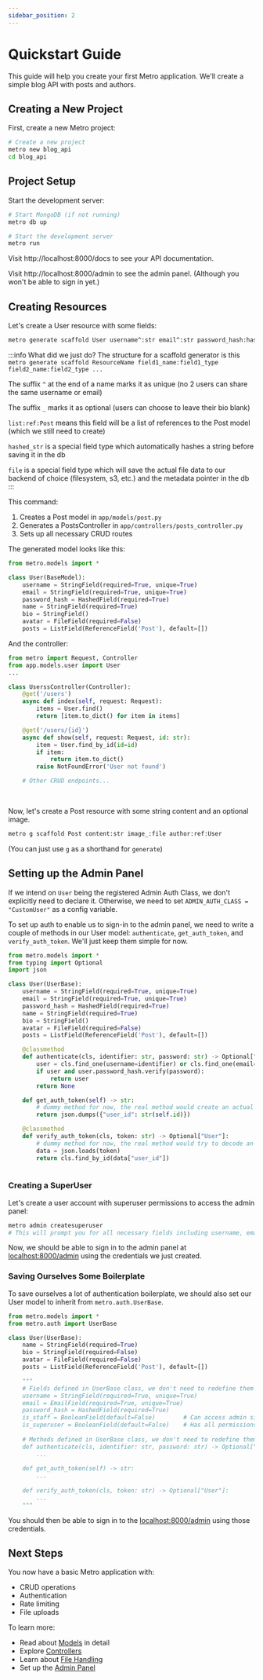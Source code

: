 ```yaml
---
sidebar_position: 2
---
```


# Quickstart Guide

This guide will help you create your first Metro application. We'll create a simple blog API with posts and authors.

## Creating a New Project

First, create a new Metro project:

```bash
# Create a new project
metro new blog_api
cd blog_api
```

## Project Setup

Start the development server:

```bash
# Start MongoDB (if not running)
metro db up

# Start the development server
metro run
```

Visit http://localhost:8000/docs to see your API documentation.

Visit http://localhost:8000/admin to see the admin panel. (Although you won't be able to sign in yet.)

## Creating Resources

Let's create a User resource with some fields:

```bash
metro generate scaffold User username^:str email^:str password_hash:hashed_str name:str bio_:str avatar_:file posts:list:ref:Post
```` 

:::info What did we just do?
The structure for a scaffold generator is this `metro generate scaffold ResourceName field1_name:field1_type field2_name:field2_type ...`

The suffix `^` at the end of a name marks it as unique (no 2 users can share the same username or email)

The suffix `_` marks it as optional (users can choose to leave their bio blank)

`list:ref:Post` means this field will be a list of references to the Post model (which we still need to create)

`hashed_str` is a special field type which automatically hashes a string before saving it in the db

`file` is a special field type which will save the actual file data to our backend of choice (filesystem, s3, etc.) and the metadata pointer in the db
:::

This command:
1. Creates a Post model in `app/models/post.py`
2. Generates a PostsController in `app/controllers/posts_controller.py`
3. Sets up all necessary CRUD routes

The generated model looks like this:

```python
from metro.models import *

class User(BaseModel):
    username = StringField(required=True, unique=True)
    email = StringField(required=True, unique=True)
    password_hash = HashedField(required=True)
    name = StringField(required=True)
    bio = StringField()
    avatar = FileField(required=False)
    posts = ListField(ReferenceField('Post'), default=[])
```

And the controller:

```python
from metro import Request, Controller
from app.models.user import User
...

class UserssController(Controller):
    @get('/users')
    async def index(self, request: Request):
        items = User.find()
        return [item.to_dict() for item in items]

    @get('/users/{id}')
    async def show(self, request: Request, id: str):
        item = User.find_by_id(id=id)
        if item:
            return item.to_dict()
        raise NotFoundError('User not found')

    # Other CRUD endpoints...
```

<br/>

Now, let's create a Post resource with some string content and an optional image. 

```bash
metro g scaffold Post content:str image_:file author:ref:User
```

(You can just use `g` as a shorthand for `generate`)


## Setting up the Admin Panel

If we intend on `User` being the registered Admin Auth Class, we don't explicitly need to declare it. Otherwise, we need to set `ADMIN_AUTH_CLASS = "CustomUser"` as a config variable.

To set up auth to enable us to sign-in to the admin panel, we need to write a couple of methods in our User model: `authenticate`, `get_auth_token`, and `verify_auth_token`. We'll just keep them simple for now.
```python
from metro.models import *
from typing import Optional
import json

class User(UserBase):
    username = StringField(required=True, unique=True)
    email = StringField(required=True, unique=True)
    password_hash = HashedField(required=True)
    name = StringField(required=True)
    bio = StringField()
    avatar = FileField(required=False)
    posts = ListField(ReferenceField('Post'), default=[])

    @classmethod
    def authenticate(cls, identifier: str, password: str) -> Optional["User"]:
        user = cls.find_one(username=identifier) or cls.find_one(email=identifier)
        if user and user.password_hash.verify(password):
            return user
        return None

    def get_auth_token(self) -> str:
        # dummy method for now, the real method would create an actual JWT token
        return json.dumps({"user_id": str(self.id)})

    @classmethod
    def verify_auth_token(cls, token: str) -> Optional["User"]:
        # dummy method for now, the real method would try to decode an actual JWT token
        data = json.loads(token)
        return cls.find_by_id(data["user_id"])
        
```

### Creating a SuperUser

Let's create a user account with superuser permissions to access the admin panel:
```bash
metro admin createsuperuser
# This will prompt you for all necessary fields including username, email, and password
```

Now, we should be able to sign in to the admin panel at [localhost:8000/admin](http://localhost:8000/admin) using the credentials we just created.


### Saving Ourselves Some Boilerplate

To save ourselves a lot of authentication boilerplate, we should also set our User model to inherit from `metro.auth.UserBase`.

```python
from metro.models import *
from metro.auth import UserBase

class User(UserBase):
    name = StringField(required=True)
    bio = StringField(required=False)
    avatar = FileField(required=False)
    posts = ListField(ReferenceField('Post'), default=[])

    """ 
    # Fields defined in UserBase class, we don't need to redefine them
    username = StringField(required=True, unique=True)
    email = EmailField(required=True, unique=True)
    password_hash = HashedField(required=True)
    is_staff = BooleanField(default=False)        # Can access admin site
    is_superuser = BooleanField(default=False)    # Has all permissions
    
    # Methods defined in UserBase class, we don't need to redefine them
    def authenticate(cls, identifier: str, password: str) -> Optional["User"]:
        ...
        
    def get_auth_token(self) -> str:
        ...
        
    def verify_auth_token(cls, token: str) -> Optional["User"]:
        ...
    """
```

You should then be able to sign in to the [localhost:8000/admin](http://localhost:8000/admin) using those credentials.


## Next Steps

You now have a basic Metro application with:
- CRUD operations
- Authentication
- Rate limiting
- File uploads

To learn more:
- Read about [Models](../core-concepts/models) in detail
- Explore [Controllers](../core-concepts/controllers)
- Learn about [File Handling](../features/file-handling)
- Set up the [Admin Panel](../features/admin-panel)